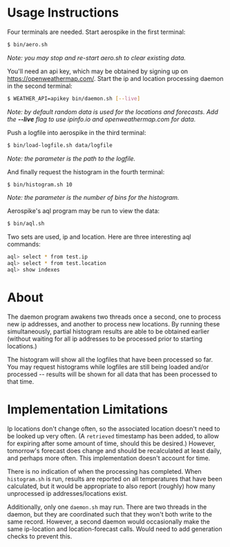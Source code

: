 # Usage Instructions

Four terminals are needed. Start aerospike in the first terminal:
```sh
$ bin/aero.sh
```
_Note: you may stop and re-start aero.sh to clear existing data._

You'll need an api key, which may be obtained by signing up on https://openweathermap.com/.
Start the ip and location processing daemon in the second terminal:
```sh
$ WEATHER_API=apikey bin/daemon.sh [--live]
```
_Note: by default random data is used for the locations and forecasts. Add the __--live__ flag to use ipinfo.io and openweathermap.com for data._

Push a logfile into aerospike in the third terminal:
```sh
$ bin/load-logfile.sh data/logfile
```
_Note: the parameter is the path to the logfile._

And finally request the histogram in the fourth terminal:
```sh
$ bin/histogram.sh 10
```
_Note: the parameter is the number of bins for the histogram._

Aerospike's aql program may be run to view the data:
```sh
$ bin/aql.sh
```
Two sets are used, ip and location. Here are three interesting aql commands:
```sh
aql> select * from test.ip
aql> select * from test.location
aql> show indexes
```

# About
The daemon program awakens two threads once a second, one to process new ip addresses,
and another to process new locations. By running these simultaneously, partial histogram
results are able to be obtained earlier (without waiting for all ip addresses to be
processed prior to starting locations.)

The histogram will show all the logfiles that have been processed so far.
You may request histograms while logfiles are still being loaded and/or processed -- results
will be shown for all data that has been processed to that time.

# Implementation Limitations
Ip locations don't change often, so the associated location doesn't need to be looked up very often.
(A `retrieved` timestamp has been added, to allow for expiring after some amount of time, should
this be desired.)
However, tomorrow's forecast does change and should be recalculated at least daily, and perhaps more often.
This implementation doesn't account for time.

There is no indication of when the processing has completed. When `histogram.sh` is run, results
are reported on all temperatures that have been calculated, but it would be appropriate to also
report (roughly) how many unprocessed ip addresses/locations exist.

Additionally, only one `daemon.sh` may run. There are two threads in the daemon, but they are coordinated
such that they won't both write to the same record. However, a second daemon would occasionally
make the same ip-location and location-forecast calls. Would need to add generation checks to prevent this.
